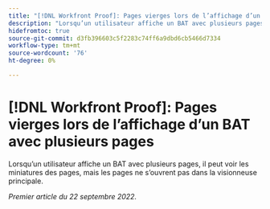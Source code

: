 ```yaml
---
title: "[!DNL Workfront Proof]: Pages vierges lors de l’affichage d’un BAT avec plusieurs pages"
description: "Lorsqu’un utilisateur affiche un BAT avec plusieurs pages, il peut voir les miniatures des pages, mais les pages ne s’ouvrent pas dans la visionneuse principale."
hidefromtoc: true
source-git-commit: d3fb396603c5f2283c74ff6a9dbd6cb5466d7334
workflow-type: tm+mt
source-wordcount: '76'
ht-degree: 0%

---
```



# [!DNL Workfront Proof]: Pages vierges lors de l’affichage d’un BAT avec plusieurs pages

Lorsqu’un utilisateur affiche un BAT avec plusieurs pages, il peut voir les miniatures des pages, mais les pages ne s’ouvrent pas dans la visionneuse principale.

_Premier article du 22 septembre 2022._

